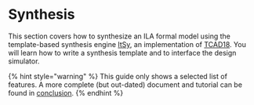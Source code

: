 # Synthesis

This section covers how to synthesize an ILA formal model using the template-based synthesis engine [ItSy](https://github.com/PrincetonUniversity/ItSy), an implementation of [TCAD18](https://bo-yuan-huang.github.io/ILAng-Doc/tcad18.pdf). You will learn how to write a synthesis template and to interface the design simulator.

{% hint style="warning" %}
This guide only shows a selected list of features. A more complete \(but out-dated\) document and tutorial can be found in [conclusion](example.md). 
{% endhint %}



